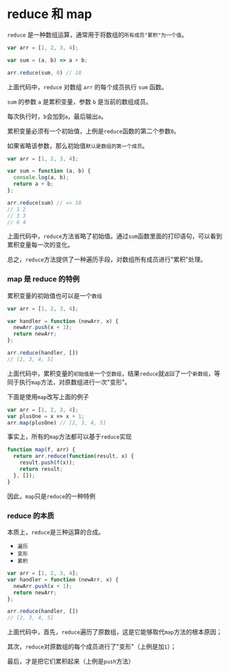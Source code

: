 # reduce 和 map

`reduce` 是一种数组运算，通常用于将数组的`所有成员"累积"为一个值`。

```js
var arr = [1, 2, 3, 4];

var sum = (a, b) => a + b;

arr.reduce(sum, 0) // 10
```

上面代码中，`reduce` 对数组 `arr` 的每个成员执行 `sum` 函数。

`sum` 的参数 `a` 是累积变量，参数 `b` 是当前的数组成员。

每次执行时，`b`会加到`a`，最后输出`a`。

累积变量必须有一个初始值，上例是`reduce`函数的第二个参数`0`。

如果省略该参数，那么初始值`默认是数组的第一个成员`。

```js
var arr = [1, 2, 3, 4];

var sum = function (a, b) {
  console.log(a, b);
  return a + b;
};

arr.reduce(sum) // => 10
// 1 2
// 3 3
// 6 4
```

上面代码中，`reduce`方法省略了初始值。通过`sum`函数里面的打印语句，可以看到累积变量每一次的变化。

总之，`reduce`方法提供了一种遍历手段，对数组所有成员进行"累积"处理。

### map 是 reduce 的特例

累积变量的初始值也可以是一个`数组`

```js
var arr = [1, 2, 3, 4];

var handler = function (newArr, x) {
  newArr.push(x + 1);
  return newArr;
};

arr.reduce(handler, [])
// [2, 3, 4, 5]
```

上面代码中，累积变量的`初始值是`一个`空数组`，结果`reduce`就`返回`了一个`新数组`，等同于执行`map`方法，对原数组进行一次"变形"。

下面是使用`map`改写上面的例子

```js
var arr = [1, 2, 3, 4];
var plusOne = x => x + 1;
arr.map(plusOne) // [2, 3, 4, 5]
```

事实上，所有的`map`方法都可以基于`reduce`实现

```js
function map(f, arr) {
  return arr.reduce(function(result, x) {
    result.push(f(x));
    return result;
  }, []);
}
```

因此，`map`只是`reduce`的一种特例

### reduce 的本质

本质上，`reduce`是三种运算的合成。

- `遍历`
- `变形`
- `累积`

```js
var arr = [1, 2, 3, 4];
var handler = function (newArr, x) {
  newArr.push(x + 1);
  return newArr;
};

arr.reduce(handler, [])
// [2, 3, 4, 5]
```

上面代码中，首先，`reduce`遍历了原数组，这是它能够取代`map`方法的根本原因；

其次，`reduce`对原数组的每个成员进行了"变形"（上例是加`1`）；

最后，才是把它们累积起来（上例是`push`方法）